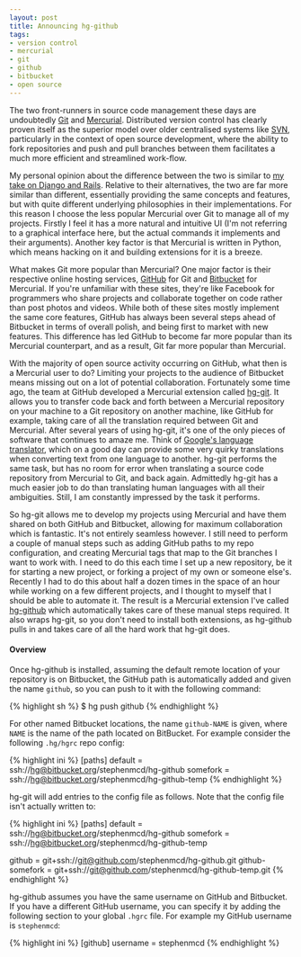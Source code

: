 ```yaml
---
layout: post
title: Announcing hg-github
tags:
- version control
- mercurial
- git
- github
- bitbucket
- open source
---
```


The two front-runners in source code management these days are undoubtedly [Git][1] and [Mercurial][2]. Distributed version control has clearly proven itself as the superior model over older centralised systems like [SVN][3], particularly in the context of open source development, where the ability to fork repositories and push and pull branches between them facilitates a much more efficient and streamlined work-flow.

My personal opinion about the difference between the two is similar to [my take on Django and Rails][4]. Relative to their alternatives, the two are far more similar than different, essentially providing the same concepts and features, but with quite different underlying philosophies in their implementations. For this reason I choose the less popular Mercurial over Git to manage all of my projects. Firstly I feel it has a more natural and intuitive UI (I'm not referring to a graphical interface here, but the actual commands it implements and their arguments). Another key factor is that Mercurial is written in Python, which means hacking on it and building extensions for it is a breeze.

What makes Git more popular than Mercurial? One major factor is their respective online hosting services, [GitHub][5] for Git and [Bitbucket][6] for Mercurial. If you're unfamiliar with these sites, they're like Facebook for programmers who share projects and collaborate together on code rather than post photos and videos. While both of these sites mostly implement the same core features, GitHub has always been several steps ahead of Bitbucket in terms of overall polish, and being first to market with new features. This difference has led GitHub to become far more popular than its Mercurial counterpart, and as a result, Git far more popular than Mercurial.

With the majority of open source activity occurring on GitHub, what then is a Mercurial user to do? Limiting your projects to the audience of Bitbucket means missing out on a lot of potential collaboration. Fortunately some time ago, the team at GitHub developed a Mercurial extension called [hg-git][7]. It allows you to transfer code back and forth between a Mercurial repository on your machine to a Git repository on another machine, like GitHub for example, taking care of all the translation required between Git and Mercurial. After several years of using hg-git, it's one of the only pieces of software that continues to amaze me. Think of [Google's language translator][8], which on a good day can provide some very quirky translations when converting text from one language to another. hg-git performs the same task, but has no room for error when translating a source code repository from Mercurial to Git, and back again. Admittedly hg-git has a much easier job to do than translating human languages with all their ambiguities. Still, I am constantly impressed by the task it performs.

So hg-git allows me to develop my projects using Mercurial and have them shared on both GitHub and Bitbucket, allowing for maximum collaboration which is fantastic. It's not entirely seamless however. I still need to perform a couple of manual steps such as adding GitHub paths to my repo configuration, and creating Mercurial tags that map to the Git branches I want to work with. I need to do this each time I set up a new repository, be it for starting a new project, or forking a project of my own or someone else's. Recently I had to do this about half a dozen times in the space of an hour while working on a few different projects, and I thought to myself that I should be able to automate it. The result is a Mercurial extension I've called [hg-github][9] which automatically takes care of these manual steps required. It also wraps hg-git, so you don't need to install both extensions, as hg-github pulls in and takes care of all the hard work that hg-git does.

#### Overview

Once hg-github is installed, assuming the default remote location of your repository is on Bitbucket, the GitHub path is automatically added and given the name ``github``, so you can push to it with the following command:

{% highlight sh %}
$ hg push github
{% endhighlight %}

For other named Bitbucket locations, the name ``github-NAME`` is given, where ``NAME`` is the name of the path located on BitBucket. For example consider the following ``.hg/hgrc`` repo config:

{% highlight ini %}
[paths]
default = ssh://hg@bitbucket.org/stephenmcd/hg-github
somefork = ssh://hg@bitbucket.org/stephenmcd/hg-github-temp
{% endhighlight %}

hg-git will add entries to the config file as follows. Note that the config file isn't actually written to:

{% highlight ini %}
[paths]
default = ssh://hg@bitbucket.org/stephenmcd/hg-github
somefork = ssh://hg@bitbucket.org/stephenmcd/hg-github-temp

github = git+ssh://git@github.com/stephenmcd/hg-github.git
github-somefork = git+ssh://git@github.com/stephenmcd/hg-github-temp.git
{% endhighlight %}

hg-github assumes you have the same username on GitHub and Bitbucket. If you have a different GitHub username, you can specify it by adding the following section to your global ``.hgrc`` file. For example my GitHub username is ``stephenmcd``:

{% highlight ini %}
[github]
username = stephenmcd
{% endhighlight %}

[1]: http://git-scm.com
[2]: http://mercurial.selenic.com/
[3]: http://subversion.tigris.org/
[4]: /2011/07/30/rails-quick-start-for-djangonauts
[5]: http://github.com
[6]: http://bitbucket.org
[7]: http://hg-git.github.com/
[8]: http://translate.google.com/
[9]: https://github.com/stephenmcd/hg-github

